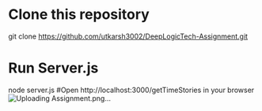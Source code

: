 # Clone this repository
git clone https://github.com/utkarsh3002/DeepLogicTech-Assignment.git
# Run Server.js
node server.js
#Open http://localhost:3000/getTimeStories in your browser
![Uploading Assignment.png…]()
